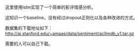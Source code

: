 这里使用lstm实现了一个简单的影评情感分析。

这知识一个baseline，没有经过dropout正则化以及各种改进的方式。

数据集的下载地址如下：http://ai.stanford.edu/~amaas/data/sentiment/aclImdb_v1.tar.gz

需要的人可以自己下载。